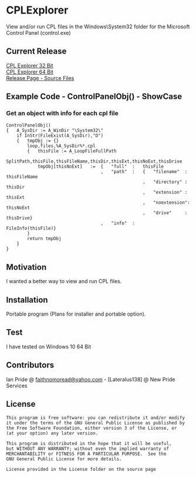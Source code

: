 
# CPLExplorer
View and/or run CPL files in the Windows\System32 folder for the Microsoft Control Panel (control.exe)

## Current Release
[CPL Explorer 32 Bit](https://github.com/Lateralus138/CPL-Explorer/releases/download/1.7.20.19/cpl.explorer.32bit.exe)<br />
[CPL Explorer 64 Bit](https://github.com/Lateralus138/CPL-Explorer/releases/download/1.7.20.19/cpl.explorer.64bit.exe)<br />
[Release Page - Source Files](https://github.com/Lateralus138/CPL-Explorer/releases/latest)

## Example Code - ControlPanelObj() - ShowCase
### Get an object with info for each cpl file
```
ControlPanelObj()
{   A_SysDir := A_WinDir "\System32\"
    if InStr(FileExist(A_SysDir),"D")
    {   tmpObj := {}
        loop,files,%A_SysDir%*.cpl
        {   thisFile := A_LoopFileFullPath
            SplitPath,thisFile,thisFileName,thisDir,thisExt,thisNoExt,thisDrive
            tmpObj[thisNoExt]   :=  {   "full"  :   thisFile
                                    ,   "path"  :   {   "filename"  :   thisFileName
                                                    ,   "directory" :   thisDir
                                                    ,   "extension" :   thisExt
                                                    ,   "noextension":  thisNoExt
                                                    ,   "drive"     :   thisDrive}
                                    ,   "info"  :   FileInfo(thisFile)}
        }
        return tmpObj
    }
}
```
## Motivation

I wanted a better way to view and run CPL files.

## Installation

Portable program (Plans for installer and portable option).


## Test
I have tested on Windows 10 64 Bit

## Contributors

Ian Pride @ faithnomoread@yahoo.com - [Lateralus138] @ New Pride Services 

## License

	This program is free software: you can redistribute it and/or modify
    it under the terms of the GNU General Public License as published by
    the Free Software Foundation, either version 3 of the License, or
    (at your option) any later version.

    This program is distributed in the hope that it will be useful,
    but WITHOUT ANY WARRANTY; without even the implied warranty of
    MERCHANTABILITY or FITNESS FOR A PARTICULAR PURPOSE.  See the
    GNU General Public License for more details.

	License provided in the License folder on the source page

